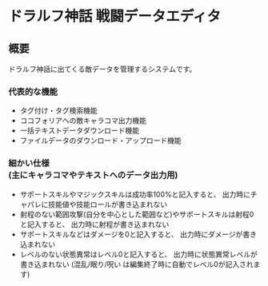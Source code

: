 # ドラルフ神話 戦闘データエディタ
## 概要
ドラルフ神話に出てくる敵データを管理するシステムです。
### 代表的な機能
- タグ付け・タグ検索機能
- ココフォリアへの敵キャラコマ出力機能
- 一括テキストデータダウンロード機能
- ファイルデータのダウンロード・アップロード機能
### 細かい仕様<br>(主にキャラコマやテキストへのデータ出力用)
- サポートスキルやマジックスキルは成功率100%と記入すると、
  出力時にチャパレに技能値や技能ロールが書き込まれない
- 射程のない範囲攻撃(自分を中心とした範囲など)やサポートスキルは射程0と記入すると、
  出力時に射程が書き込まれない
- サポートスキルなどはダメージを0と記入すると、
  出力時にダメージが書き込まれない
- レベルのない状態異常はレベル0と記入すると、
  出力時に状態異常レベルが書き込まれない
  (混乱/眠り/呪い は編集終了時に自動でレベル0が記入されます)